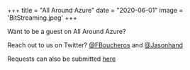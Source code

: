 +++
title = "All Around Azure"
date = "2020-06-01"
image = 'BitStreaming.jpeg'
+++

Want to be a guest on All Around Azure?

Reach out to us on Twitter? [@FBoucheros](https://twitter.com/fboucheros) and [@Jasonhand](https://twitter.com/jasonhand)

Requests can also be submitted [here](https://forms.microsoft.com/Pages/ResponsePage.aspx?id=v4j5cvGGr0GRqy180BHbRw4bJa80yGpMqfbrX9Dw1S9UQjdZNFJSTTdEVktUM1NHMTNURUVYQ0QxVi4u)